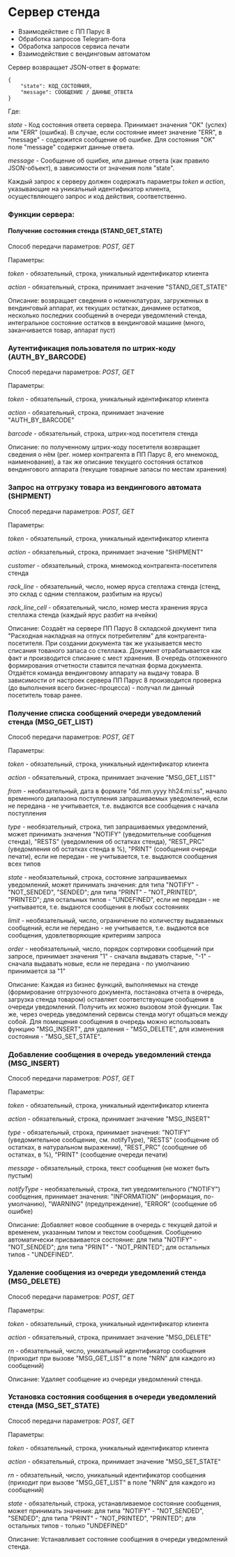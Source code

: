 ﻿# Сервер стенда

* Взаимодействие с ПП Парус 8
* Обработка запросов Telegram-бота
* Обработка запросов сервиса печати
* Взаимодействие с вендинговым автоматом

Сервер возвращает JSON-ответ в формате:
```
{    
    "state": КОД_СОСТОЯНИЯ,
    "message": СООБЩЕНИЕ / ДАННЫЕ_ОТВЕТА
}
```
Где:

*state* - Код состояния ответа сервера. Принимает значения "OK" (успех) или "ERR" (ошибка). В случае, если состояние имеет значение "ERR", в "message" - содержится сообщение об ошибке. Для состояния "OK" поле "message" содержит данные ответа.

*message* - Сообщение об ошибке, или данные ответа (как правило JSON-объект), в зависимости от значения поля "state".


Каждый запрос к серверу должен содержать параметры *token* и *action*, указывающие на уникальный идентификатор клиента, осуществляющего запрос и код действия, соответственно.

### Функции сервера:

#### Получение состояния стенда (STAND_GET_STATE)
Способ передачи параметров: *POST, GET*


Параметры:

*token* - обязательный, строка, уникальный идентификатор клиента

*action* - обязательный, строка, принимает значение "STAND_GET_STATE"

Описание: возвращает сведения о номенклатурах, загруженных в вендинговый аппарат, их текущих остатках, динамике остатков, несколько последних сообщений в очереди уведомлений стенда, интегральное состояние остатков в вендинговой машине (много, заканчивается товар, аппарат пуст)


### Аутентификация пользователя по штрих-коду (AUTH_BY_BARCODE)
Способ передачи параметров: *POST, GET*


Параметры:

*token* - обязательный, строка, уникальный идентификатор клиента

*action* - обязательный, строка, принимает значение "AUTH_BY_BARCODE"

*barcode* - обязательный, строка, штрих-код посетителя стенда

Описание: по полученному штрих-коду посетителя возвращает сведения о нём (рег. номер контрагента в ПП Парус 8, его мнемокод, наименование), а так же описание текущего состояния остатков вендингового аппарата (текущие товарные запасы по местам хранения)


### Запрос на отгрузку товара из вендингового автомата (SHIPMENT)
Способ передачи параметров: *POST, GET*


Параметры:

*token* - обязательный, строка, уникальный идентификатор клиента

*action* - обязательный, строка, принимает значение "SHIPMENT"

*customer* - обязательный, строка, мнемокод контрагента-посетителя стенда

*rack_line* - обязательный, число, номер яруса стеллажа стенда (стенд, это склад с одним стеллажом, разбитым на ярусы)

*rack_line_cell* - обязательный, число, номер места хранения яруса стеллажа стенда (каждый ярус разбит на ячейки)

Описание: Создаёт на сервере ПП Парус 8 складской документ типа "Расходная накладная на отпуск потребителям" для контрагента-посетителя. При создании документа так же указывается место списания тованого запаса со стеллажа. Документ отрабатывается как факт и производится списание с мест хранения. В очередь отложенного формирования отчетности ставится печатная форма документа. Отдаётся команда вендинговому аппарату на выдачу товара. В зависимости от настроек сервера ПП Парус 8 производится проверка (до выполнения всего бизнес-процесса) - получал ли данный посетитель товар ранее.


### Получение списка сообщений очереди уведомлений стенда (MSG_GET_LIST)
Способ передачи параметров: *POST, GET*


Параметры:

*token* - обязательный, строка, уникальный идентификатор клиента

*action* - обязательный, строка, принимает значение "MSG_GET_LIST"

*from* - необязательный, дата в формате "dd.mm.yyyy hh24:mi:ss", начало временного диапазона поступления запрашиваемых уведомлений, если не передана - не учитывается, т.е. выдаются все сообщения с начала поступления

*type* - необязательный, строка, тип запрашиваемых уведомлений, может принимать значения "NOTIFY" (уведомительные сообщения стенда), "RESTS" (уведомления об остатках стенда), "REST_PRC" (уведомления об остатках стенда в %), "PRINT" (сообщения очереди печати), если не передан - не учитывается, т.е. выдаются сообщения всех типов

*state* - необязательный, строка, состояние запрашиваемых уведомлений, может принимать значения: для типа "NOTIFY" - "NOT_SENDED", "SENDED"; для типа "PRINT" - "NOT_PRINTED", "PRINTED"; для остальных типов - "UNDEFINED", если не передан - не учитывается, т.е. выдаются сообщения в любых состояниях

*limit* - необязательный, число, ограничение по количеству выдаваемых сообщений, если не передано - не учитывается, т.е. выдаются все сообщения, удовлетворяющие критериям запроса

*order* - необязательный, число, порядок сортировки сообщений при запросе, принимает значения "1" - сначала выдавать старые, "-1" - сначала выдавать новые, если не передана - по умолчанию принимается за "1"

Описание: Каждая из бизнес функций, выполняемых на стенде (формирование отгрузочного документа, постановка отчета в очередь, загрузка стенда товаром) оставляет соответствующие сообщения в очереди уведомлений. Получить их можно вызовом этой функции. Так же, через очередь уведомлений сервисы стенда могут общаться между собой. Для помещения сообщения в очередь можно использовать функцию "MSG_INSERT", для удаления - "MSG_DELETE", для изменения состояния - "MSG_SET_STATE".


### Добавление сообщения в очередь уведомлений стенда (MSG_INSERT)
Способ передачи параметров: *POST, GET*


Параметры:

*token* - обязательный, строка, уникальный идентификатор клиента

*action* - обязательный, строка, принимает значение "MSG_INSERT"

*type* - обязательный, строка, принимает значения: "NOTIFY" (уведомительное сообщение, см. notifyType), "RESTS" (сообщение об остатках, в натуральном выражении), "REST_PRC" (сообщение об остатках, в %), "PRINT" (сообщение очереди печати)

*message* - обязательный, строка, текст сообщения (не может быть пустым)

*notifyType* - необязательный, строка, тип уведомительного ("NOTIFY") сообщения, принимает значения: "INFORMATION" (информация, по-умолчанию), "WARNING" (предупреждение), "ERROR" (сообщение об ошибке)

Описание: Добавляет новое сообщение в очередь с текущей датой и временем, указанным типом и текстом сообщения. Сообщению автоматически присваивается состояние: для типа "NOTIFY" - "NOT_SENDED"; для типа "PRINT" - "NOT_PRINTED"; для остальных типов - "UNDEFINED".


### Удаление сообщения из очереди уведомлений стенда (MSG_DELETE)
Способ передачи параметров: *POST, GET*


Параметры:

*token* - обязательный, строка, уникальный идентификатор клиента

*action* - обязательный, строка, принимает значение "MSG_DELETE"

*rn* - обязательный, число, уникальный идентификатор сообщения (приходит при вызове "MSG_GET_LIST" в поле "NRN" для каждого из сообщений)

Описание: Удаляет сообщение из очереди уведомлений стенда.


### Установка состояния сообщения в очереди уведомлений стенда (MSG_SET_STATE)
Способ передачи параметров: *POST, GET*


Параметры:

*token* - обязательный, строка, уникальный идентификатор клиента

*action* - обязательный, строка, принимает значение "MSG_SET_STATE"

*rn* - обязательный, число, уникальный идентификатор сообщения (приходит при вызове "MSG_GET_LIST" в поле "NRN" для каждого из сообщений)

*state* - обязательный, строка, устанавливаемое состояние сообщения, может принимать значения: для типа "NOTIFY" - "NOT_SENDED", "SENDED"; для типа "PRINT" - "NOT_PRINTED", "PRINTED"; для остальных типов - только "UNDEFINED"

Описание: Устанавливает состояние сообщения в очереди уведомлений стенда.

